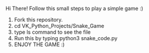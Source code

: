 Hi There!
Follow this small steps to play a simple game :)

1) Fork this repository.
2) cd VK_Python_Projects/Snake_Game
3) type ls command to see the file
4) Run this by typing python3 snake_code.py
5) ENJOY THE GAME :)
